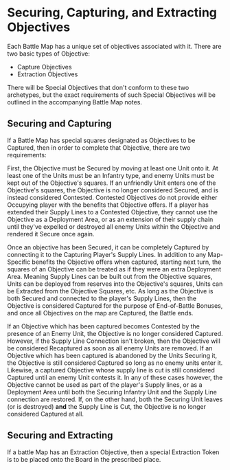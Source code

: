 # Securing, Capturing, and Extracting Objectives

Each Battle Map has a unique set of objectives associated with it. There are two basic types of Objective: 
- Capture Objectives
- Extraction Objectives

There will be Special Objectives that don't conform to these two archetypes, but the exact requirements of such Special Objectives will be outlined in the accompanying Battle Map notes.

## Securing and Capturing

If a Battle Map has special squares designated as Objectives to be Captured, then in order to complete that Objective, there are two requirements:  

First, the Objective must be Secured by moving at least one Unit onto it.  At least one of the Units must be an Infantry type, and enemy Units must be kept out of the Objective's squares.  If an unfriendly Unit enters one of the Objective's squares, the Objective is no longer considered Secured, and is instead considered Contested.  Contested Objectives do not provide either Occupying player with the benefits that Objective offers.  If a player has extended their Supply Lines to a Contested Objective, they cannot use the Objective as a Deployment Area, or as an extension of their supply chain until they've expelled or destroyed all enemy Units within the Objective and rendered it Secure once again.  

Once an objective has been Secured, it can be completely Captured by connecting it to the Capturing Player's Supply Lines.  In addition to any Map-Specific benefits the Objective offers when captured, starting next turn, the squares of an Objective can be treated as if they were an extra Deployment Area.  Meaning Supply Lines can be built out from the Objective squares, Units can be deployed from reserves into the Objective's squares, Units can be Extracted from the Objective Squares, etc.  As long as the Objective is both Secured and connected to the player's Supply Lines, then the Objective is considered Captured for the purpose of End-of-Battle Bonuses, and once all Objectives on the map are Captured, the Battle ends.  

If an Objective which has been captured becomes Contested by the presence of an Enemy Unit, the Objective is no longer considered Captured.  However, if the Supply Line Connection isn't broken, then the Objective will be considered Recaptured as soon as all enemy Units are removed.  If an Objective which has been captured is abandoned by the Units Securing it, the Objective is still considered Captured so long as no enemy units enter it.  Likewise, a captured Objective whose supply line is cut is still considered Captured until an enemy Unit contests it.  In any of these cases however, the Objective cannot be used as part of the player's Supply lines, or as a Deployment Area until both the Securing Infantry Unit and the Supply Line connection are restored.  If, on the other hand, both the Securing Unit leaves (or is destroyed) **and** the Supply Line is Cut, the Objective is no longer considered Captured at all.

## Securing and Extracting

If a battle Map has an Extraction Objective, then a special Extraction Token is to be placed onto the Board in the prescribed place.
